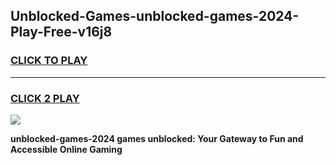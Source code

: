 
## Unblocked-Games-unblocked-games-2024-Play-Free-v16j8
<h3>
<a href="https://premium76.site?title=unblocked-games-2024&ref=21A">CLICK TO PLAY</a></h3>
<hr>

<h3>
<a href="https://premium76.site?title=unblocked-games-2024&ref=21A">CLICK 2 PLAY</a>
  
</h3>

<a href="https://premium76.site?title=unblocked-games-2024&ref=21A"><img src="https://clearcache.store/games.png"></a>


**unblocked-games-2024 games unblocked: Your Gateway to Fun and Accessible Online Gaming**
